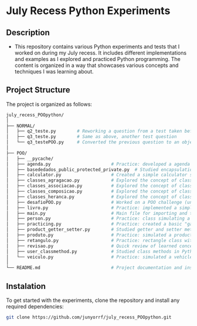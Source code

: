 # July Recess Python Experiments

## Description

- This repository contains various Python experiments and tests that I worked on during my July recess. It includes different implementations and examples as I explored and practiced Python programming. The content is organized in a way that showcases various concepts and techniques I was learning about.

## Project Structure

The project is organized as follows:

`````bash
july_recess_POOpython/
│
├── NORMAL/
│   ├── q2_teste.py        # Reworking a question from a test taken before the recess
│   ├── q3_teste.py        # Same as above, another test question
│   └── q3_testePOO.py     # Converted the previous question to an object-oriented approach
│
├── POO/
│   ├── __pycache/
│   ├── agenda.py                       # Practice: developed a agenda system with a user menu
│   ├── basededados_public_protected_private.py  # Studied encapsulation concepts (public, protected, private)
│   ├── calculator.py                   # Created a simple calculator system
│   ├── classes_agragacao.py            # Explored the concept of class aggregation
│   ├── classes_associacao.py           # Explored the concept of class association
│   ├── classes_composicao.py           # Explored the concept of class composition
│   ├── classes_heranca.py              # Explored the concept of class inheritance
│   ├── desafioPOO.py                   # Worked on a POO challenge (unfinished due to time constraints)
│   ├── livro.py                        # Practice: implemented a simple book loan system
│   ├── main.py                         # Main file for importing and testing all classes
│   ├── person.py                       # Practice: class simulating a person and their actions
│   ├── practicing.py                   # Practice: created a basic "game" class but didn't develop further
│   ├── product_getter_setter.py        # Studied getter and setter methods
│   ├── produto.py                      # Practice: simulated a product class
│   ├── retangulo.py                    # Practice: rectangle class with calculation methods
│   ├── revisao.py                      # Quick review of learned concepts
│   ├── user_classmethod.py             # Studied class methods in Python
│   └── veiculo.py                      # Practice: simulated a vehicle and its behaviors
│
└── README.md                           # Project documentation and instructions

`````
## Instalation

To get started with the experiments, clone the repository and install any required dependencies:

```bash
git clone https://github.com/junyorrf/july_recess_POOpython.git
```

